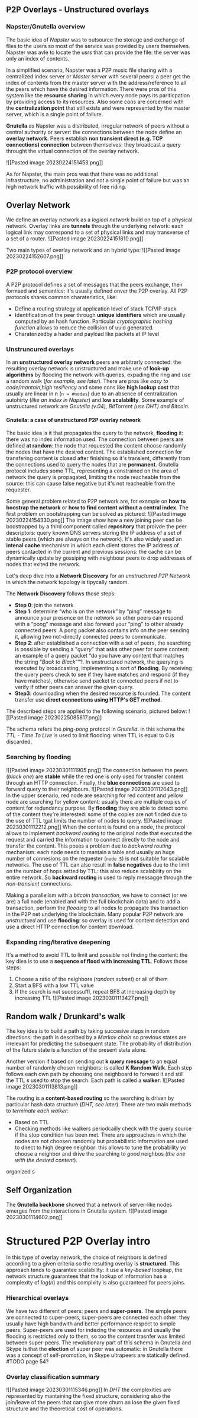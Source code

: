 ## P2P Overlays - Unstructured overlays

### Napster/Gnutella overview
The basic idea of *Napster* was to outsource the storage and exchange of files to the users so most of the service was provided by users themselves. Napster was avle to locate the usrs that can provide the file: the server was only an index of contents. 

In a simplified scenario, Napster was a P2P music file sharing with a centralized index server or *Master server* with several peers: a peer get the index of contents from the master server with the address/reference to all the peers which have the desired information. 
There were pros of this system like the **resource sharing** in which every node pays its pariticpation by providing access to its resources. Also some cons are corcerned with the **centralization point** that still exists and were represented by the master server, which is a single point of failure. 

**Gnutella** as Napster was a distributed, irregular network of peers without a central authority or server: the connections between the node define an **overlay network**. Peers establish **non transient direct (e.g. TCP connections) connection** between themselves: they broadcast a query throught the virtual connection of the overlay network. 

![[Pasted image 20230224151453.png]]


As for Napster, the main pros was that there was no additional infrastructure, no administration and not a single point of failure but was an high network traffic with possibility of free riding. 

## Overlay Network
We define an overlay network as a *logical network* build on top of a physical network. Overlay links are **tunnels** through the underlying network: each logical link may correspond to a set of physical links and may transverse of a set of a router. 
![[Pasted image 20230224151810.png]]

Two main types of overlay network and an hybrid type:
![[Pasted image 20230224152607.png]]

### P2P protocol overview
A P2P protocol defines a set of messages that the peers exchange, their formaed and semantics: it's usually defined onver the P2P overlay. 
All P2P protocols shares common charateristics, like: 
- Define a routing strategy at application level of stack TCP/IP stack
- Identification of the peer through **unique identifiers** which are usually computed by an hash function. Particular *cryptographic hashing function* allows to reduce the collision of uuid generated.
- Charaterizedby a hader and payload like packets at IP level

### Unstruncured overlays
In an **unstructured overlay network** peers are arbitrarly connected: the resulting overlay network is unstructured and make use of **look-up algorithms** by flooding the network with queries, expading the ring and use a random walk (*for example, see later*). There are pros like *easy to code/mantain*,*high resiliency* and some cons like **high lookup cost** that usually are linear in n (`n = #nodes`)  due to an absence of centralization autohirty (*like an index in Napster*) and **low scalability**. 
Some example of unstructured network are *Gnutella (v.04), BitTorrent (use DHT) and Bitcoin.*

#### Gnutella: a case of unstructured P2P overlay network
The basic idea is it that propagates the query to the network, **flooding** it: there was no index information used. The connection between peers are defined **at random**: the node that requested the content choose randomly the nodes that have the desired content. The established connection for transfering content is closed after finishing so it's transient, differently from the connections used to query the nodes that are **permanent**. 
Gnutella protocol includes some TTL, representing a constrained on the area of network the query is propagated, limiting the node reacheable from the source: this can cause false negative but it's not reacheable from the requester. 

Some general problem related to P2P network are, for example on **how to boostrap the network** or **how to find content without a central index**.
The first problem on bootstrapping can be solved as pictured:
![[Pasted image 20230224154330.png]]
The image show how a new joining peer can be boostrapped by a third component called **repository** that proivde the peer descriptors: query known DNS servers storing the IP address of a set of stable peers (which are always on the network). It's also widely used an **intenal cache** mechanism in which each client stores the IP address of peers contacted in the current and previous sessions: the cache can be dynamically update by gossiping with neighbour peers to drop addresses of nodes that exited the network. 

Let's deep dive into a **Network Discovery**  for an *unstructured P2P Network* in which the network topology is tipycally random. 

The **Network Discovery** follows those steps:
- **Step 0**: join the network
- **Step 1**: determine “who is on the network” by “ping” message to announce your presence on the network so other peers can respond with a “pong” message and also forward your “ping” to other already connected peers. A pong packet also contains info on the peer sending it, allowing two not-directly connected peers to communicate.
- **Step 2**: after established a connection with a set of peers, the searching is possible by sending a  "*query*"  that asks other peer for some content: an example of a query packet “do you have any content that matches the string “*Back to Black*””?. In unstructured network, the querying is executed by broadcasting, implementing a sort of **flooding**. By receiving the query peers check to see if they have matches and respond (if they have matches), otherwise send packet to connected peers if not to verify if other peers can answer the given query. 
- **Step3**: downloading when the desired resource is founded. The content transfer use **direct connections using HTTP's GET method**. 

The described steps are applied to the following scenario, pictured below: 
![[Pasted image 20230225085817.png]]


The schema refers the *ping-pong* protocol in *Gnutella*. in this schema the *TTL - Time To Live* is used to limit flooding: when TTL is equal to 0 is discarded. 

### Searching by flooding
![[Pasted image 20230301111905.png]]
The connection between the peers (*black one*) are **stable** while the red one is only used for transfer content through an HTTP connection. Finally, the **blue connections** are used to forward query to their neighbours. 
![[Pasted image 20230301112043.png]]
In the upper scenario, red node are searching for red content and yellow node are searching for yellow content: usually there are multiple copies of content for redundancy purpose. 
By **flooding** they are able to detect some of the content they're interested: some of the copies are not finded due to the use of TTL tgat limits the number of nodes to query. 
![[Pasted image 20230301112212.png]]
When the content is found on a node, the protocol allows to implement *backward routing* to the original node that executed the request and carried the information to connect directly to the node and transfer the content. This poses a problem due to *backward routing* mechanism: each node needs to mantain a table and usually an huge number of connesions on the requester (`node S`) is not suitable for scalable networks.
The use of TTL can also result in **false negatives** due to the limit on the number of hops setted by TTL: this also reduce scalability on the entire network. 
So **backward routing** is used to reply messagge through the *non-transient* connections.

Making a parallelism with a *bitcoin transaction*, we have to connect (or we are) a full node (enabled and with the full blockchain data) and to add a transaction, perform the *flooding* to all nodes to propagate this transaction in the P2P net underlying the blockchain.
Many popular P2P network are *unstructued* and use **flooding**: so overlay is used for content detection and use a direct HTTP connection for content download.

### Expanding ring/Iterative deepening
It's a method to avoid TTL to limit and possible not finding the content: the key diea is to use a **sequence of flood with increasing TTL**. Follows those steps:
1. Choose a ratio of the neighbors (*random subset*) or all of them
2. Start a BFS with a low TTL value
3. If the search is not successuffl, repeat BFS at increasing depth by increasing TTL
![[Pasted image 20230301113427.png]]

## Random walk / Drunkard's walk
The key idea is to build a path by taking succesive steps in random directions: the path is described by a *Markov chain* so previous states are irrelevant for predicting the subsequent state. The probability of distribution of the future state is a function of the present state alone. 

Another version if based on sending out **k query message** to an equal number of randomly chosen neighbors: is called **K Random Walk**. Each step follows each own path by choosing one neighboard to forward it and still the TTL s used to stop the search. Each path is called a **walker**. 
![[Pasted image 20230301113813.png]]

The routing is a **content-based routing** so the searching is driven by particular hash data structure (*DHT, see later*). 
There are two main methods to *terminate each walker*:
- Based on TTL
- Checking methods like walkers periodcailly check with the query source if the stop condition has been met. 
There are approaches in which the nodes are not choosen randomly but probabilistic information are used to direct to high degree neighbor: this allows to tune the probability yo choose a neighbor and drive the searching to *good* neighbos (*the one with the desired content*). 

organized s

## Self Organization 
The **Gnutella backbone** showed that a network of server-like nodes emerges from the interactions in Gnutella system. 
![[Pasted image 20230301114602.png]]

# Structured P2P Overlay intro
In this type of overlay network, the choice of neighbors is defined according to a given criteria so the resulting overlay is **structured**.
This approach tends to guarantee scalability: it use a *key-based* loopkup, the network structure guarantees that the lookup of information has a complexity of $log(n)$ and this complxity is also guaranteed for peers joins.


### Hierarchical overlays
We have two different of peers: peers and **super-peers**. The simple peers are connected to super-peers, super-peers are connected each other: they usually have high bandwith and better performance respect to simple peers. Super-peers are used for indexing the resources and usually the flooding is restricted only to them, so too the content trasnfer was limited between super-peers. 
The revolutionary part of this schema in Gnutella and Skype is that the **election** of super peer was automatic: in Gnutella there was a concept of self-promotion, in Skype ultrapeers are statically defined. #TODO page 54?

### Overlay classification summary
![[Pasted image 20230301115346.png]]
In *DHT* the complexities are represented by mantaining the fixed structure, considering also the join/leave of the peers that can give more churn an lose the given fixed structure and the   theoretical cost of operations. 


